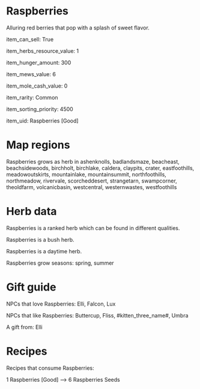 # Raspberries

Alluring red berries that pop with a splash of sweet flavor.

item_can_sell: True

item_herbs_resource_value: 1

item_hunger_amount: 300

item_mews_value: 6

item_mole_cash_value: 0

item_rarity: Common

item_sorting_priority: 4500

item_uid: Raspberries [Good]

# Map regions

Raspberries grows as herb in ashenknolls, badlandsmaze, beacheast, beachsidewoods, birchholt, birchlake, caldera, claypits, crater, eastfoothills, meadowoutskirts, mountainlake, mountainsummit, northfoothills, northmeadow, rivervale, scorcheddesert, strangetarn, swampcorner, theoldfarm, volcanicbasin, westcentral, westernwastes, westfoothills

# Herb data

Raspberries is a ranked herb which can be found in different qualities.

Raspberries is a bush herb.

Raspberries is a daytime herb.

Raspberries grow seasons: spring, summer

# Gift guide

NPCs that love Raspberries: Elli, Falcon, Lux

NPCs that like Raspberries: Buttercup, Fliss, #kitten_three_name#, Umbra

A gift from: Elli

# Recipes

Recipes that consume Raspberries:

1 Raspberries [Good] --> 6 Raspberries Seeds
